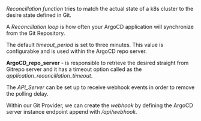 *Reconcillation function* tries to match the actual state of a k8s cluster to the desire state defined in Git.

A *Reconcillation loop* is how often your ArgoCD application will synchronize from the Git Repository.

The default *timeout_period* is set to three minutes. This value is configurabke and is used within the ArgoCD repo server.

**ArgoCD_repo_server** - is responsible to retrieve the desired straight from Gitrepo server and it has a timeout option called as the *application_reconcillation_timeout*.

The *API_Server* can be set up to receive webhook events in order to remove the polling delay.

Within our Git Provider, we can create the *webhook* by defining the ArgoCD server instance endpoint append with */api/webhook.*
